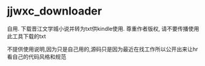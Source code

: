 # jjwxc_downloader
自用. 下载晋江文学城小说并转为txt供kindle使用. 尊重作者版权, 请不要传播使用此工具下载的txt

不提供使用说明,因为只是自己用的,源码只是因为最近在找工作所以公开出来让hr看自己的代码风格和规范
